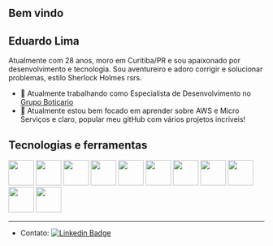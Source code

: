 ## Bem vindo
## Eduardo Lima 

Atualmente com 28 anos, moro em Curitiba/PR e sou apaixonado por desenvolvimento e tecnologia.
Sou aventureiro e adoro corrigir e solucionar problemas, estilo Sherlock Holmes rsrs.


- 🔭 Atualmente trabalhando como Especialista de Desenvolvimento no [Grupo Boticario](https://boticario.com.br/)
- 🌱 Atualmente estou bem focado em aprender sobre AWS e Micro Serviços e claro, popular meu gitHub com vários projetos incriveis! 


## Tecnologias e ferramentas
<!-- Cards -->
<img
src="https://cdn.jsdelivr.net/gh/devicons/devicon/icons/git/git-original.svg" width="50" height="50"/>
<img src="https://cdn.jsdelivr.net/gh/devicons/devicon/icons/php/php-original.svg" width="50" height="50"/>
<img src="https://cdn.jsdelivr.net/gh/devicons/devicon/icons/amazonwebservices/amazonwebservices-original-wordmark.svg" width="50" height="50"/>
<img src="https://cdn.jsdelivr.net/gh/devicons/devicon/icons/mysql/mysql-original-wordmark.svg" width="50" height="50"/>
<img src="https://cdn.jsdelivr.net/gh/devicons/devicon/icons/jquery/jquery-original.svg" width="50" height="50"/>
<img src="https://cdn.jsdelivr.net/gh/devicons/devicon/icons/nodejs/nodejs-original-wordmark.svg" width="50" height="50"/>
<img src="https://cdn.jsdelivr.net/gh/devicons/devicon/icons/vuejs/vuejs-original.svg" width="50" height="50"/>
<img src="https://cdn.jsdelivr.net/gh/devicons/devicon/icons/html5/html5-original.svg" width="50" height="50"/>
<img src="https://cdn.jsdelivr.net/gh/devicons/devicon/icons/javascript/javascript-original.svg" width="50" height="50"/>
<img src="https://cdn.jsdelivr.net/gh/devicons/devicon/icons/laravel/laravel-plain.svg" width="50" height="50"/>
<img src="https://cdn.jsdelivr.net/gh/devicons/devicon/icons/python/python-original-wordmark.svg" width="50" height="50"/>


<!-- Other Cards  
<img src="https://img.shields.io/badge/Kibana-005571?style=for-the-badge&logo=Kibana&logoColor=white"/>
<img src="https://img.shields.io/badge/Amazon_AWS-FF9900?style=for-the-badge&logo=amazonaws&logoColor=white" />
<img src="https://img.shields.io/badge/Amazon%20DynamoDB-4053D6?style=for-the-badge&logo=Amazon%20DynamoDB&logoColor=white" />
<img src="https://img.shields.io/badge/MySQL-005C84?style=for-the-badge&logo=mysql&logoColor=white" />
<img src="	https://img.shields.io/badge/PostgreSQL-316192?style=for-the-badge&logo=postgresql&logoColor=white" />
<img src="https://img.shields.io/badge/Chart.js-FF6384?style=for-the-badge&logo=chartdotjs&logoColor=white" />
<img src="https://img.shields.io/badge/jQuery-0769AD?style=for-the-badge&logo=jquery&logoColor=white" />
<img src="https://img.shields.io/badge/Node.js-339933?style=for-the-badge&logo=nodedotjs&logoColor=white" />
<img src="https://img.shields.io/badge/Vue.js-35495E?style=for-the-badge&logo=vuedotjs&logoColor=4FC08D" />
<img src="https://img.shields.io/badge/HTML5-E34F26?style=for-the-badge&logo=html5&logoColor=white" />
<img src="https://img.shields.io/badge/JavaScript-323330?style=for-the-badge&logo=javascript&logoColor=F7DF1E" />
<img src="https://img.shields.io/badge/json-5E5C5C?style=for-the-badge&logo=json&logoColor=white" />
<img src="https://img.shields.io/badge/Laravel-FF2D20?style=for-the-badge&logo=laravel&logoColor=white" />
<img src="https://img.shields.io/badge/PHP-777BB4?style=for-the-badge&logo=php&logoColor=white" />
<img src="https://img.shields.io/badge/Python-FFD43B?style=for-the-badge&logo=python&logoColor=blue" />
<img src="https://img.shields.io/badge/Postman-FF6C37?style=for-the-badge&logo=Postman&logoColor=white" />
<img src="https://img.shields.io/badge/Swagger-85EA2D?style=for-the-badge&logo=Swagger&logoColor=white" /> 
-->

<hr>

<!-- Other Cards  

<div>
<a href="https://github.com/eduhenlima">
<img height="180em" src="https://github-readme-stats.vercel.app/api/top-langs/?username=eduhenlima&layout=compact&langs_count=4&theme=dracula"/>
<img height="180em" src="https://github-readme-stats.vercel.app/api?username=eduhenlima&show_icons=true&theme=dracula&include_all_commits=true&count_private=true"/>
</div>

<hr>
-->


* Contato:
 [![Linkedin Badge](https://img.shields.io/badge/-LinkedIn-blue?style=flat-square&logo=Linkedin&logoColor=white&link=https://www.linkedin.com/in/fagnerpsantos/)](https://www.linkedin.com/in/eduardo-lima-1616b3140/)


